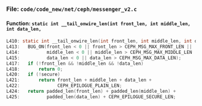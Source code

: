 ### File: `code/code_new/net/ceph/messenger_v2.c`

#### Function: `static int __tail_onwire_len(int front_len, int middle_len, int data_len,`

```c
L410: static int __tail_onwire_len(int front_len, int middle_len, int data_len,
L413: 	BUG_ON(front_len < 0 || front_len > CEPH_MSG_MAX_FRONT_LEN ||
L414: 	       middle_len < 0 || middle_len > CEPH_MSG_MAX_MIDDLE_LEN ||
L415: 	       data_len < 0 || data_len > CEPH_MSG_MAX_DATA_LEN);
L417: 	if (!front_len && !middle_len && !data_len)
L418: 		return 0;
L420: 	if (!secure)
L421: 		return front_len + middle_len + data_len +
L422: 		       CEPH_EPILOGUE_PLAIN_LEN;
L424: 	return padded_len(front_len) + padded_len(middle_len) +
L425: 	       padded_len(data_len) + CEPH_EPILOGUE_SECURE_LEN;
```

